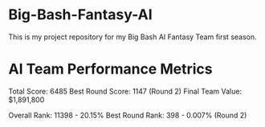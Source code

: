 # Big-Bash-Fantasy-AI
 
This is my project repository for my Big Bash AI Fantasy Team first season.

# AI Team Performance Metrics
Total Score: 6485
Best Round Score: 1147 (Round 2)
Final Team Value: $1,891,800

Overall Rank: 11398 - 20.15%
Best Round Rank: 398 - 0.007% (Round 2)

